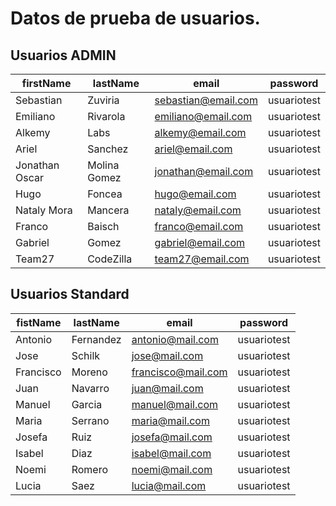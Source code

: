 # Datos de prueba de usuarios.

## Usuarios ADMIN

| firstName      | lastName     | email               | password    |
| -------------- | ------------ | ------------------- | ----------- |
| Sebastian      | Zuviria      | sebastian@email.com | usuariotest |
| Emiliano       | Rivarola     | emiliano@email.com  | usuariotest |
| Alkemy         | Labs         | alkemy@email.com    | usuariotest |
| Ariel          | Sanchez      | ariel@email.com     | usuariotest |
| Jonathan Oscar | Molina Gomez | jonathan@email.com  | usuariotest |
| Hugo           | Foncea       | hugo@email.com      | usuariotest |
| Nataly Mora    | Mancera      | nataly@email.com    | usuariotest |
| Franco         | Baisch       | franco@email.com    | usuariotest |
| Gabriel        | Gomez        | gabriel@email.com   | usuariotest |
| Team27         | CodeZilla    | team27@email.com    | usuariotest |

## Usuarios Standard

| fistName  | lastName  | email              | password    |
| --------- | --------- | ------------------ | ----------- |
| Antonio   | Fernandez | antonio@mail.com   | usuariotest |
| Jose      | Schilk    | jose@mail.com      | usuariotest |
| Francisco | Moreno    | francisco@mail.com | usuariotest |
| Juan      | Navarro   | juan@mail.com      | usuariotest |
| Manuel    | Garcia    | manuel@mail.com    | usuariotest |
| Maria     | Serrano   | maria@mail.com     | usuariotest |
| Josefa    | Ruiz      | josefa@mail.com    | usuariotest |
| Isabel    | Diaz      | isabel@mail.com    | usuariotest |
| Noemi     | Romero    | noemi@mail.com     | usuariotest |
| Lucia     | Saez      | lucia@mail.com     | usuariotest |
